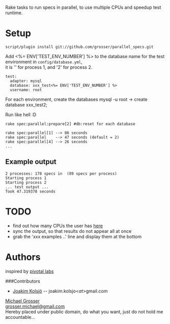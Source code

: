 Rake tasks to run specs in parallel, to use multiple CPUs and speedup test runtime.

Setup
=====

    script/plugin install git://github.com/grosser/parallel_specs.git

Add <%= ENV['TEST_ENV_NUMBER'] %> to the database name for the test environment in `config/database.yml`,  
it is '' for process 1, and '2' for process 2.

    test:
      adapter: mysql
      database: xxx_test<%= ENV['TEST_ENV_NUMBER'] %>
      username: root

For each environment, create the databases
    mysql -u root -> create database xxx_test2;

Run like hell :D  

    rake spec:parallel:prepare[2] #db:reset for each database

    rake spec:parallel[1] --> 86 seconds
    rake spec:parallel    --> 47 seconds (default = 2)
    rake spec:parallel[4] --> 26 seconds
    ...

Example output
--------------

    2 processes: 178 specs in  (89 specs per process)
    Starting process 1
    Starting process 2
    ... test output ...
    Took 47.319378 seconds


TODO
====
 - find out how many CPUs the user has [here](http://stackoverflow.com/questions/891537/ruby-detect-number-of-cpus-installed)
 - sync the output, so that results do not appear all at once
 - grab the 'xxx examples ..' line and display them at the bottom


Authors
=======
inspired by [pivotal labs](http://pivotallabs.com/users/miked/blog/articles/849-parallelize-your-rspec-suite)

###Contributors
 - [Joakim Kolsjö](http://www.rubyblocks.se) -- joakim.kolsjo<$at$>gmail.com

[Michael Grosser](http://pragmatig.wordpress.com)  
grosser.michael@gmail.com  
Hereby placed under public domain, do what you want, just do not hold me accountable...